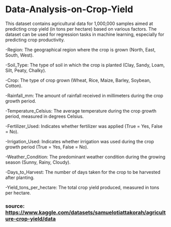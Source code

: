 # Data-Analysis-on-Crop-Yield
This dataset contains agricultural data for 1,000,000 samples aimed at predicting crop yield (in tons per hectare) based on various factors. The dataset can be used for regression tasks in machine learning, especially for predicting crop productivity.

-Region: The geographical region where the crop is grown (North, East, South, West).

-Soil_Type: The type of soil in which the crop is planted (Clay, Sandy, Loam, Silt, Peaty, Chalky).

-Crop: The type of crop grown (Wheat, Rice, Maize, Barley, Soybean, Cotton).

-Rainfall_mm: The amount of rainfall received in millimeters during the crop growth period.

-Temperature_Celsius: The average temperature during the crop growth period, measured in degrees Celsius.

-Fertilizer_Used: Indicates whether fertilizer was applied (True = Yes, False = No).

-Irrigation_Used: Indicates whether irrigation was used during the crop growth period (True = Yes, False = No).

-Weather_Condition: The predominant weather condition during the growing season (Sunny, Rainy, Cloudy).

-Days_to_Harvest: The number of days taken for the crop to be harvested after planting.

-Yield_tons_per_hectare: The total crop yield produced, measured in tons per hectare.


### source: https://www.kaggle.com/datasets/samuelotiattakorah/agriculture-crop-yield/data
